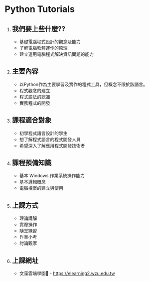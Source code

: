 # Python Tutorials

1. ## 我們要上些什麼??

    * 基礎電腦程式設計的觀念及能力
    * 了解電腦軟體運作的原理
    * 建立運用電腦程式解決資訊問題的能力

2. ## 主要內容

    * 以Python作為主要學習及實作的程式工具，但概念不限於該語言。
    * 程式觀念的建立
    * 程式語法的認識
    * 實務程式的開發

3. ## 課程適合對象
    * 初學程式語言設計的學生
    * 想了解程式語言的程式開發人員
    * 希望深入了解應用程式開發技術者

4. ## 課程預備知識
    * 基本 Windows 作業系統操作能力
    * 基本邏輯概念
    * 電腦檔案的建立與使用

5. ## 上課方式
    * 理論講解
    * 實際操作
    * 隨堂練習
    * 作業小考
    * 討論觀摩

6. ## 上課網址

    * 文藻雲端學園 - https://elearning2.wzu.edu.tw
